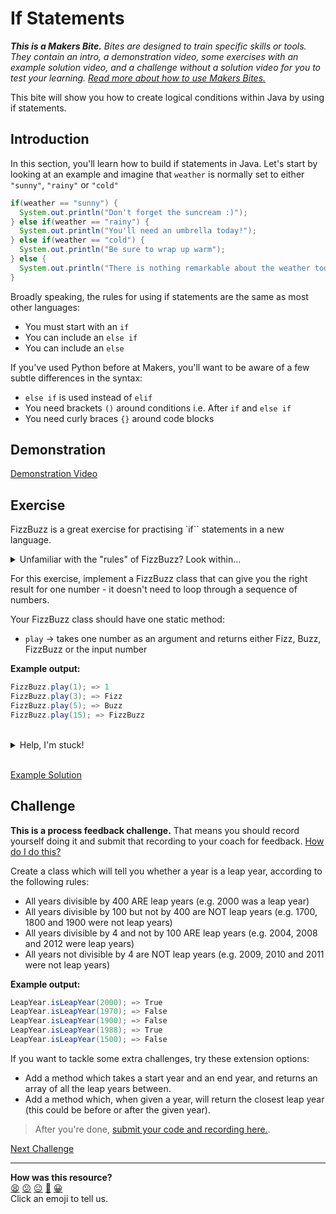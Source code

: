 # If Statements

_**This is a Makers Bite.** Bites are designed to train specific skills or
tools. They contain an intro, a demonstration video, some exercises with an
example solution video, and a challenge without a solution video for you to test
your learning. [Read more about how to use Makers
Bites.](https://github.com/makersacademy/course/blob/main/labels/bites.md)_

This bite will show you how to create logical conditions within Java by using 
if statements.

## Introduction

In this section, you'll learn how to build if statements in Java. Let's start by 
looking at an example and imagine that `weather` is normally set to either 
`"sunny"`, `"rainy"` or `"cold"`

```java
if(weather == "sunny") {
  System.out.println("Don't forget the suncream :)");
} else if(weather == "rainy") {
  System.out.println("You'll need an umbrella today!");
} else if(weather == "cold") {
  System.out.println("Be sure to wrap up warm");
} else {
  System.out.println("There is nothing remarkable about the weather today. What shall we talk about instead?");
}
```

Broadly speaking, the rules for using if statements are the same as most other
languages:

- You must start with an `if`
- You can include an `else if`
- You can include an `else`

If you've used Python before at Makers, you'll want to be aware of a few subtle
differences in the syntax:

- `else if` is used instead of `elif`
- You need brackets `()` around conditions i.e. After `if` and `else if`
- You need curly braces `{}` around code blocks

## Demonstration

[Demonstration Video](https://youtu.be/R-C40dKYd2Q)

## Exercise

FizzBuzz is a great exercise for practising `if`` statements in a new language.

<details>
  <summary>Unfamiliar with the "rules" of FizzBuzz? Look within...</summary>
  FizzBuzz is a game where you count up from (for example) 1 to 100, except you 
  occasionally substitute the number for a word:
  
  * If the number is divisible by 3, you say "Fizz"
  * If the number is divisible by 5, you say "Buzz"
  * If the number is divisible by 3 AND 5, you say "FizzBuzz"
  * If the number isn't divisible by 3 or 5, you just say the number

  So, the first few numbers would be:  
  1, 2, Fizz, 4, Buzz, Fizz, 7, 8, Fizz, Buzz, 11, Fizz, 13, 14, FizzBuzz

</details>

For this exercise, implement a FizzBuzz class that can give you the right 
result for one number - it doesn't need to loop through a sequence of numbers.

Your FizzBuzz class should have one static method:
* `play` -> takes one number as an argument and returns either Fizz, Buzz, 
FizzBuzz or the input number

**Example output:**

```java
FizzBuzz.play(1); => 1
FizzBuzz.play(3); => Fizz
FizzBuzz.play(5); => Buzz
FizzBuzz.play(15); => FizzBuzz
```

<br>
<details>
  <summary>Help, I'm stuck!</summary>

  <p>
    If you want to see a solution, watch the video below. If you want a hint, 
    read on.
  </p>
  <p>
    Your <code>play</code> method has to return either an Integer or a String. 
    Can you represent a String using a number (in a way that is meaningful to 
    humans)? That could be tricky! Could you represent an Integer using a 
    String? Yes, you could! The Integer could be represented as the String "1". 
    So, in Java, how do you convert an Integer to a String? If you can do that, 
    you can ensure that <code>play</code> will always return a String.
  </p>

</details>
<br>

[Example Solution](https://youtu.be/K5i32U_aF44)

## Challenge

**This is a process feedback challenge.** That means you should record yourself
doing it and submit that recording to your coach for feedback. [How do I do
this?](https://github.com/makersacademy/golden-square-in-python/blob/main/pills/process_feedback_challenges.md)

Create a class which will tell you whether a year is a leap year, according 
to the following rules:

* All years divisible by 400 ARE leap years (e.g. 2000 was a leap year)
* All years divisible by 100 but not by 400 are NOT leap years (e.g. 1700, 1800 
and 1900 were not leap years)
* All years divisible by 4 and not by 100 ARE leap years (e.g. 2004, 2008 and 
2012 were leap years)
* All years not divisible by 4 are NOT leap years (e.g. 2009, 2010 and 2011 
were not leap years)

**Example output:**

```java
LeapYear.isLeapYear(2000); => True
LeapYear.isLeapYear(1970); => False
LeapYear.isLeapYear(1900); => False
LeapYear.isLeapYear(1988); => True
LeapYear.isLeapYear(1500); => False
```

If you want to tackle some extra challenges, try these extension options:

* Add a method which takes a start year and an end year, and returns an array 
of all the leap years between.
* Add a method which, when given a year, will return the closest leap year 
(this could be before or after the given year).

> After you're done, [submit your code and recording here.](https://airtable.com/shrvo9ePjlwnaiLv5?prefill_Item=java_ifs).

[Next Challenge](09_loops_bite.md)

<!-- BEGIN GENERATED SECTION DO NOT EDIT -->

---

**How was this resource?**  
[😫](https://airtable.com/shrUJ3t7KLMqVRFKR?prefill_Repository=makersacademy%2Fjava-fundamentals-with-intellij&prefill_File=bites%2F08_ifs_bite.md&prefill_Sentiment=😫) [😕](https://airtable.com/shrUJ3t7KLMqVRFKR?prefill_Repository=makersacademy%2Fjava-fundamentals-with-intellij&prefill_File=bites%2F08_ifs_bite.md&prefill_Sentiment=😕) [😐](https://airtable.com/shrUJ3t7KLMqVRFKR?prefill_Repository=makersacademy%2Fjava-fundamentals-with-intellij&prefill_File=bites%2F08_ifs_bite.md&prefill_Sentiment=😐) [🙂](https://airtable.com/shrUJ3t7KLMqVRFKR?prefill_Repository=makersacademy%2Fjava-fundamentals-with-intellij&prefill_File=bites%2F08_ifs_bite.md&prefill_Sentiment=🙂) [😀](https://airtable.com/shrUJ3t7KLMqVRFKR?prefill_Repository=makersacademy%2Fjava-fundamentals-with-intellij&prefill_File=bites%2F08_ifs_bite.md&prefill_Sentiment=😀)  
Click an emoji to tell us.

<!-- END GENERATED SECTION DO NOT EDIT -->
